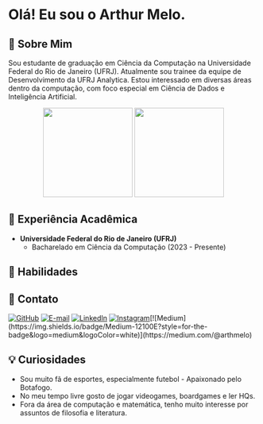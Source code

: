 # Olá! Eu sou o Arthur Melo.
##  🚀 Sobre Mim 
Sou estudante de graduação em Ciência da Computação na Universidade Federal do Rio de Janeiro (UFRJ). Atualmente sou trainee da equipe de Desenvolvimento da UFRJ Analytica. Estou interessado em diversas áreas dentro da computação, com foco especial em Ciência de Dados e Inteligência Artificial.

<div align="center">

  <img src="https://github-readme-stats.vercel.app/api?username=arthmelo&theme=transparent&bg_color=000000&border_color=AAAAAA&show_icons=true&icon_color=CCCCCC&title_color=FFFFFF&text_color=DDDDDD" height="180"/>
  <img src="https://github-readme-stats.vercel.app/api/top-langs/?username=arthmelo&layout=compact&bg_color=000000&border_color=AAAAAA&title_color=FFFFFF&text_color=DDDDDD" height="180"/>

</div>


## 📖 Experiência Acadêmica
- **Universidade Federal do Rio de Janeiro (UFRJ)**  
  - Bacharelado em Ciência da Computação (2023 - Presente)
 
## 🧠 Habilidades

## 🔗 Contato
[![GitHub](https://img.shields.io/badge/GitHub-100000?style=for-the-badge&logo=github&logoColor=white)](https://github.com/ArthMelo) [![E-mail](https://img.shields.io/badge/-Email-000?style=for-the-badge&logo=microsoft-outlook&logoColor=007BFF)](arthurmb@dcc.ufrj.br) [![LinkedIn](https://img.shields.io/badge/LinkedIn-0077B5?style=for-the-badge&logo=linkedin&logoColor=white)](https://www.linkedin.com/in/arthur-melo-891394282/) [![Instagram](https://img.shields.io/badge/-Instagram-%23E4405F?style=for-the-badge&logo=instagram&logoColor=white)](https://www.instagram.com/arthmelo_)[![Medium](https://img.shields.io/badge/Medium-12100E?style=for-the-badge&logo=medium&logoColor=white)](https://medium.com/@arthmelo)

## 💡 Curiosidades
- Sou muito fã de esportes, especialmente futebol - Apaixonado pelo Botafogo.
- No meu tempo livre gosto de jogar videogames, boardgames e ler HQs.
- Fora da área de computação e matemática, tenho muito interesse por assuntos de filosofia e literatura.
